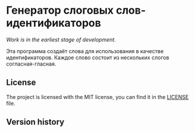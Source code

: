 # Генератор слоговых слов-идентификаторов

*Work is in the earliest stage of development.*

Эта программа создаёт слова для использования в качестве идентификаторов.
Каждое слово состоит из нескольких слогов согласная-гласная.

## License

The project is licensed with the MIT license, you can find it in the [LICENSE](LICENSE) file.

## Version history
